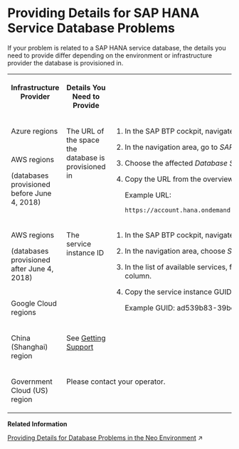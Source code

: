 <!-- loio75cde5383e8d42dabd039b7dceef9511 -->

<link rel="stylesheet" type="text/css" href="../css/sap-icons.css"/>

# Providing Details for SAP HANA Service Database Problems

If your problem is related to a SAP HANA service database, the details you need to provide differ depending on the environment or infrastructure provider the database is provisioned in.




<table>
<tr>
<th valign="top">

Infrastructure Provider



</th>
<th valign="top">

Details You Need to Provide



</th>
<th valign="top">

How to Find the Details You Need



</th>
</tr>
<tr>
<td valign="top">

Azure regions



</td>
<td valign="top" rowspan="2">

The URL of the space the database is provisioned in



</td>
<td valign="top" rowspan="2">

1.  In the SAP BTP cockpit, navigate to the org and space the database is provisioned in.

2.  In the navigation area, go to *SAP HANA* \> *Database Systems*.

3.  Choose the affected *Database System*.

4.  Copy the URL from the overview of the affected database system.

    Example URL:

    `https://account.hana.ondemand.com/cockpit#/globalaccount/<id>/subaccount/<id>/org/<id>/dbsystems/<id>/overview`




</td>
</tr>
<tr>
<td valign="top">

AWS regions

\(databases provisioned before June 4, 2018\)



</td>
</tr>
<tr>
<td valign="top">

AWS regions

\(databases provisioned after June 4, 2018\)



</td>
<td valign="top" rowspan="2">

The service instance ID



</td>
<td valign="top" rowspan="2">

1.  In the SAP BTP cockpit, navigate to the space the SAP HANA service instance is provisioned in.
2.  In the navigation area, choose *Services* \> *Service Instances*.
3.  In the list of available services, find your SAP HANA service instance and choose <span class="SAP-icons"></span> Open Dashboard from the *Actions* column.
4.  Copy the service instance GUID under *Details* \> *ID*.

    Example GUID: ad539b83-39bd-4ff4-8b41-1a5dfdfca7ea




</td>
</tr>
<tr>
<td valign="top">

Google Cloud regions



</td>
</tr>
<tr>
<td valign="top">

 China \(Shanghai\) region



</td>
<td valign="top">

See [Getting Support](https://help.sap.com/viewer/cc53ad464a57404b8d453bbadbc81ceb/alibabacloud/en-US/7d64c7f819f246a59d8860146567c0e9.html) 



</td>
<td valign="top">

 



</td>
</tr>
<tr>
<td valign="top">

 Government Cloud \(US\) region



</td>
<td valign="top" colspan="2">

Please contact your operator.



</td>
</tr>
</table>

**Related Information**  


[Providing Details for Database Problems in the Neo Environment](https://help.sap.com/viewer/ea72206b834e4ace9cd834feed6c0e09/Cloud/en-US/74749227a1f1470e939ddd3ce9bea1c4.html "If your problem is related to a database, the details you need to provide differ depending on the environment or infrastructure provider the database is provisioned in.") :arrow_upper_right:

